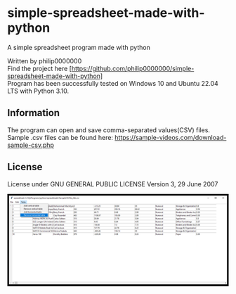 # simple-spreadsheet-made-with-python
A simple spreadsheet program made with python

Written by philip0000000 <br>
Find the project here [https://github.com/philip0000000/simple-spreadsheet-made-with-python] <br>
Program has been successfully tested on Windows 10 and Ubuntu 22.04 LTS with Python 3.10.

## Information

The program can open and save comma-separated values(CSV) files. <br>
Sample .csv files can be found here: https://sample-videos.com/download-sample-csv.php

## License

License under GNU GENERAL PUBLIC LICENSE Version 3, 29 June 2007

![simple-spreadsheet-made-with-python](spreadsheet.png "example")
